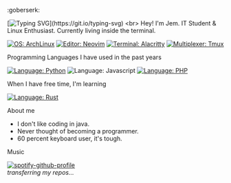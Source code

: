 <!---
- 👋 Hi, I’m jemcv
- 👀 I’m interested in programming
- 🌱 I’m currently learning python
- 💞️ I’m looking to collaborate on ...
- 📫 How to reach me ...
--->
<!---
jemcv/jemcv is a ✨ special ✨ repository because its `README.md` (this file) appears on your GitHub profile.
You can click the Preview link to take a look at your changes.
--->

:goberserk:

<!-- <b> forgotten and remembered | I dont code, I only type.</b> -->
<!-- 
[![Typing SVG](https://readme-typing-svg.demolab.com?font=IBM+Plex+Mono&weight=600&size=16&pause=1000&color=000000&width=435&height=30&lines=forgotten+and+remembered)](https://git.io/typing-svg)
-->
[![Typing SVG](https://readme-typing-svg.demolab.com?font=IBM+Plex+Mono&weight=500&size=16&pause=1000&color=000000&width=435&height=30&lines=I+dont+code%2C+I+only+type.)](https://git.io/typing-svg)
<br>
Hey! I'm Jem. IT Student & Linux Enthusiast. Currently living inside the terminal.
<!-- 
[![WM: DWM](https://img.shields.io/badge/WM-DWM-white?style=flat-square&logo=dwm)](https://dwm.suckless.org)
<br>
[![DE: Gnome](https://img.shields.io/badge/DE-Gnome-lightblue?style=flat-square&logo=gnome)](https://gnome.org)
<br>
-->
[![OS: ArchLinux](https://img.shields.io/badge/OS-ArchLinux-blue?style=flat-square&logo=arch-linux)](https://archlinux.org)
[![Editor: Neovim](https://img.shields.io/badge/EDITOR-Neovim-brightgreen?style=flat-square&logo=neovim)](https://neovim.io)
[![Terminal: Alacritty](https://img.shields.io/badge/TERMINAL-Alacritty-orange?style=flat-square&logo=alacritty)](https://alacritty.org)
[![Multiplexer: Tmux](https://img.shields.io/badge/MULTIPLEXER-Tmux-black?style=flat-square&logo=tmux)](https://tmux.github.io)

Programming Languages I have used in the past years

[![Language: Python](https://img.shields.io/badge/LANGUAGE-Python-blue?style=flat-square&logo=python)](https://python.org) 
![Language: Javascript](https://img.shields.io/badge/LANGUAGE-Javascript-yellow?style=flat-square&logo=javascript)
[![Language: PHP](https://img.shields.io/badge/LANGUAGE-PHP-lightgrey?style=flat-square&logo=php)](https://php.net) 


When I have free time, I'm learning

[![Language: Rust](https://img.shields.io/badge/LANGUAGE-Rust-orange?style=flat-square&logo=rust)](https://www.rust-lang.org/)
<br>
<!-- 
[![Language: Zig](https://img.shields.io/badge/LANGUAGE-Zig-yellow?style=flat-square&logo=zig)](https://python.org) 
-->

About me

- I don't like coding in java.
- Never thought of becoming a programmer.
- 60 percent keyboard user, it's tough.

Music

[![spotify-github-profile](https://spotify-github-profile.vercel.app/api/view?uid=31ntxmzr3nujrwdmibfuejhfdcmi&cover_image=true&theme=novatorem&show_offline=false&background_color=121212&interchange=false&bar_color=000000&bar_color_cover=true)](https://spotify-github-profile.vercel.app/api/view?uid=31ntxmzr3nujrwdmibfuejhfdcmi&redirect=true)
<br>
<i> transferring my repos... </i>
